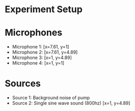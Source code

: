 # Experiment Setup

# Microphones

-  Microphone 1: [x=7.61, y=1]
-  Microphone 2: [x=7.61, y=4.89]
-  Microphone 3: [x=1, y=4.89]
-  Microphone 4: [x=1, y=1]

# Sources

-  Source 1: Background noise of pump
-  Source 2: Single sine wave sound (800hz) [x=1, y=4.89]
